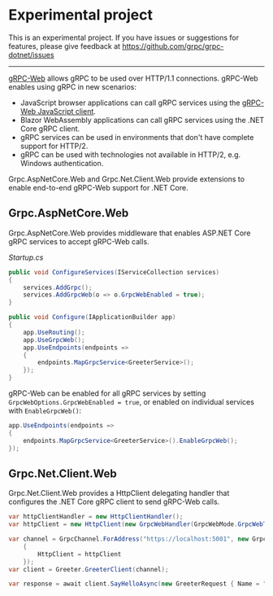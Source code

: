 # Experimental project

This is an experimental project. If you have issues or suggestions for features, please give feedback at https://github.com/grpc/grpc-dotnet/issues

---

[gRPC-Web](https://grpc.io/blog/state-of-grpc-web/) allows gRPC to be used over HTTP/1.1 connections. gRPC-Web enables using gRPC in new scenarios:

- JavaScript browser applications can call gRPC services using the [gRPC-Web JavaScript client](https://github.com/grpc/grpc-web).
- Blazor WebAssembly applications can call gRPC services using the .NET Core gRPC client.
- gRPC services can be used in environments that don't have complete support for HTTP/2.
- gRPC can be used with technologies not available in HTTP/2, e.g. Windows authentication.

Grpc.AspNetCore.Web and Grpc.Net.Client.Web provide extensions to enable end-to-end gRPC-Web support for .NET Core.

## Grpc.AspNetCore.Web

Grpc.AspNetCore.Web provides middleware that enables ASP.NET Core gRPC services to accept gRPC-Web calls.

*Startup.cs*

```csharp
public void ConfigureServices(IServiceCollection services)
{
    services.AddGrpc();
    services.AddGrpcWeb(o => o.GrpcWebEnabled = true);
}

public void Configure(IApplicationBuilder app)
{
    app.UseRouting();
    app.UseGrpcWeb();
    app.UseEndpoints(endpoints =>
    {
        endpoints.MapGrpcService<GreeterService>();
    });
}
```

gRPC-Web can be enabled for all gRPC services by setting `GrpcWebOptions.GrpcWebEnabled = true`, or enabled on individual services with `EnableGrpcWeb()`:

```csharp
app.UseEndpoints(endpoints =>
{
    endpoints.MapGrpcService<GreeterService>().EnableGrpcWeb();
});
```

## Grpc.Net.Client.Web

Grpc.Net.Client.Web provides a HttpClient delegating handler that configures the .NET Core gRPC client to send gRPC-Web calls.

```csharp
var httpClientHandler = new HttpClientHandler();
var httpClient = new HttpClient(new GrpcWebHandler(GrpcWebMode.GrpcWebText, httpClientHandler));

var channel = GrpcChannel.ForAddress("https://localhost:5001", new GrpcChannelOptions
    {
        HttpClient = httpClient
    });
var client = Greeter.GreeterClient(channel);

var response = await client.SayHelloAsync(new GreeterRequest { Name = ".NET" });
```
